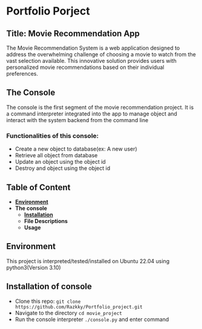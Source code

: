 # Portfolio Porject
## Title: Movie Recommendation App
The Movie Recommendation System is a web application designed to address the overwhelming challenge of choosing a movie to watch from the vast selection available. This innovative solution provides users with personalized movie recommendations based on their individual preferences.

## The Console
The console is the first segment of the movie recommendation project. It is a command interpreter integrated into the app to manage object and interact with the system backend from the command line
### Functionalities of this console:
- Create a new object to database(ex: A new user)
- Retrieve all object from database
- Update an object using the object id
- Destroy and object using the object id

## Table of Content
- **[Environment](#environment)**
- **The console**
    - **[Installation](#installation-of-console)**
    - **File Descriptions**
    - **Usage**

## Environment
This project is interpreted/tested/installed on Ubuntu 22.04 using python3(Version 3.10)

## Installation of console
- Clone this repo: `git clone https://github.com/Razkky/Portfolio_project.git`
- Navigate to the directory `cd movie_project`
- Run the console interpreter `./console.py` and enter command